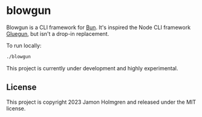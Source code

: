 # blowgun

Blowgun is a CLI framework for [Bun](https://bun.sh). It's inspired the Node CLI framework [Gluegun](https://github.com/infinitered/gluegun), but isn't a drop-in replacement.

To run locally:

```bash
./blowgun
```

This project is currently under development and highly experimental.

## License

This project is copyright 2023 Jamon Holmgren and released under the MIT license.
